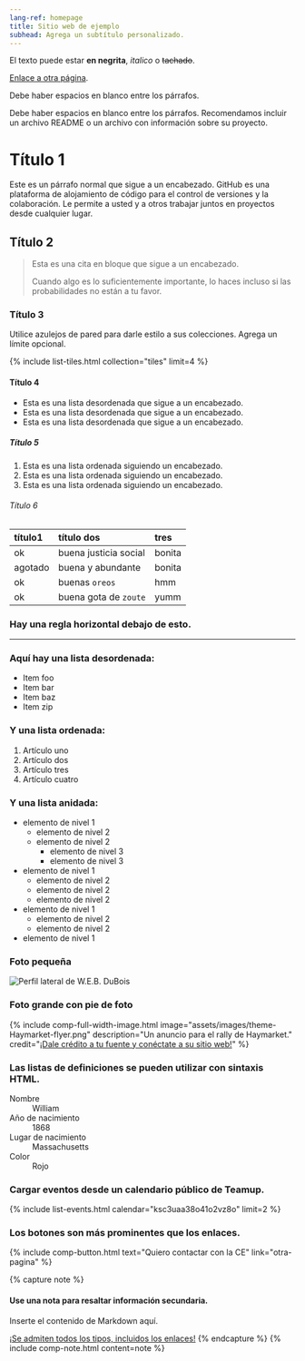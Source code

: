 ```yaml
---
lang-ref: homepage
title: Sitio web de ejemplo
subhead: Agrega un subtítulo personalizado.
---
```


El texto puede estar **en negrita**, _italico_ o ~~tachado~~.

[Enlace a otra página](otra-pagina).

Debe haber espacios en blanco entre los párrafos.

Debe haber espacios en blanco entre los párrafos. Recomendamos incluir un archivo README o un archivo con información sobre su proyecto.

# Título 1

Este es un párrafo normal que sigue a un encabezado. GitHub es una plataforma de alojamiento de código para el control de versiones y la colaboración. Le permite a usted y a otros trabajar juntos en proyectos desde cualquier lugar.

## Título 2

> Esta es una cita en bloque que sigue a un encabezado.
>
> Cuando algo es lo suficientemente importante, lo haces incluso si las probabilidades no están a tu favor.

### Título 3

Utilice azulejos de pared para darle estilo a sus colecciones. Agrega un límite opcional.

{% include list-tiles.html collection="tiles" limit=4 %}

#### Título 4

* Esta es una lista desordenada que sigue a un encabezado.
* Esta es una lista desordenada que sigue a un encabezado.
* Esta es una lista desordenada que sigue a un encabezado.

##### Título 5

1. Esta es una lista ordenada siguiendo un encabezado.
2. Esta es una lista ordenada siguiendo un encabezado.
3. Esta es una lista ordenada siguiendo un encabezado.

###### Título 6

| título1      | título dos            | tres   |
|:-------------|:----------------------|:-------|
| ok           | buena justicia social | bonita |
| agotado      | buena y abundante     | bonita |
| ok           | buenas `oreos`        | hmm    |
| ok           | buena gota de `zoute` | yumm   |

### Hay una regla horizontal debajo de esto.

* * *

### Aquí hay una lista desordenada:

* Item foo
* Item bar
* Item baz
* Item zip

### Y una lista ordenada:

1. Artículo uno
2. Artículo dos
3. Artículo tres
4. Artículo cuatro

### Y una lista anidada:

- elemento de nivel 1
	- elemento de nivel 2
	- elemento de nivel 2
		- elemento de nivel 3
		- elemento de nivel 3
- elemento de nivel 1
	- elemento de nivel 2
	- elemento de nivel 2
	- elemento de nivel 2
- elemento de nivel 1
	- elemento de nivel 2
	- elemento de nivel 2
- elemento de nivel 1

### Foto pequeña

![Perfil lateral de W.E.B. DuBois](../assets/images/theme-WEB-DuBois.png)

### Foto grande con pie de foto

{% include comp-full-width-image.html image="assets/images/theme-Haymarket-flyer.png" description="Un anuncio para el rally de Haymarket." credit="[¡Dale crédito a tu fuente y conéctate a su sitio web!](otra-pagina)" %}

### Las listas de definiciones se pueden utilizar con sintaxis HTML.

<dl>
<dt>Nombre</dt>
<dd>William</dd>
<dt>Año de nacimiento</dt>
<dd>1868</dd>
<dt>Lugar de nacimiento</dt>
<dd>Massachusetts</dd>
<dt>Color</dt>
<dd>Rojo</dd>
</dl>

### Cargar eventos desde un calendario público de Teamup.

{% include list-events.html calendar="ksc3uaa38o41o2vz8o" limit=2 %}

### Los botones son más prominentes que los enlaces.

{% include comp-button.html text="Quiero contactar con la CE" link="otra-pagina" %}

{% capture note %}
#### Use una nota para resaltar información secundaria.

Inserte el contenido de Markdown aquí.

[¡Se admiten todos los tipos, incluidos los enlaces!](otra-pagina)
{% endcapture %}
{% include comp-note.html content=note %}
